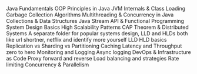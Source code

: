 Java Fundamentals
OOP Principles in Java
JVM Internals & Class Loading
Garbage Collection Algorithms
Multithreading & Concurrency in Java
Collections & Data Structures
Java Stream API & Functional Programming
System Design Basics
High Scalability Patterns
CAP Theorem & Distributed Systems
A separate folder for popular systems design, LLD and HLDs both like url shortner, netflix and identify more yourself
LLD HLD basics
Replication vs Sharding vs Partitioning
Caching
Latency and Throughput zero to hero
Monitoring and Logging
Async logging
DevOps & Infrastructure as Code
Proxy forward and reverse
Load balancing and strategies
Rate limiting
Concurrency & Parallelism
